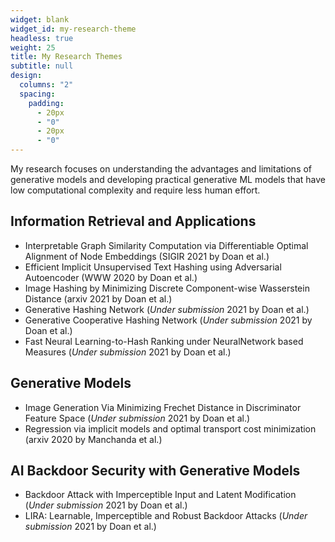```yaml
---
widget: blank
widget_id: my-research-theme
headless: true
weight: 25
title: My Research Themes
subtitle: null
design:
  columns: "2"
  spacing:
    padding:
      - 20px
      - "0"
      - 20px
      - "0"
---
```

My research focuses on understanding the advantages and limitations of generative models and developing practical generative ML models that have low computational complexity and require less human effort. 

## Information Retrieval and Applications

* Interpretable Graph Similarity Computation via Differentiable Optimal Alignment of Node Embeddings (SIGIR 2021 by Doan et al.)
* Efficient Implicit Unsupervised Text Hashing using Adversarial Autoencoder (WWW 2020 by Doan et al.)
* Image Hashing by Minimizing Discrete Component-wise Wasserstein Distance (arxiv 2021 by Doan et al.)
* Generative Hashing Network (*Under submission* 2021 by Doan et al.)
* Generative Cooperative Hashing Network (*Under submission* 2021 by Doan et al.)
* Fast Neural Learning-to-Hash Ranking under NeuralNetwork based Measures  (*Under submission* 2021 by Doan et al.)

## Generative Models

* Image Generation Via Minimizing Frechet Distance in Discriminator Feature Space (*Under submission* 2021 by Doan et al.)
* Regression via implicit models and optimal transport cost minimization (arxiv 2020 by Manchanda et al.)

## AI Backdoor Security with Generative Models

* Backdoor Attack with Imperceptible Input and Latent Modification (*Under submission* 2021 by Doan et al.)
* LIRA: Learnable, Imperceptible and Robust Backdoor Attacks (*Under submission* 2021 by Doan et al.)



